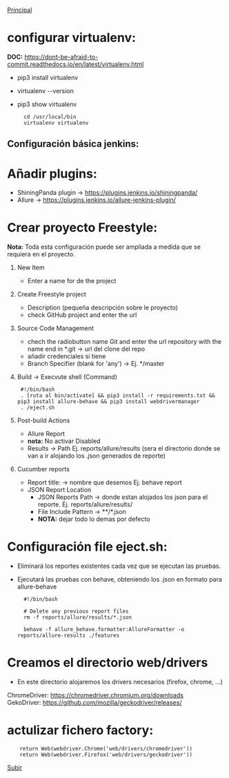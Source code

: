 <a name='top'></a>
[Principal](../README.md) 

# configurar virtualenv:
**DOC:** https://dont-be-afraid-to-commit.readthedocs.io/en/latest/virtualenv.html
 * pip3 install virtualenv
 * virtualenv --version
 * pip3 show virtualenv
 
         cd /usr/local/bin
         virtualenv virtualenv
     
## Configuración básica jenkins:
# Añadir plugins:
* ShiningPanda plugin -> <https://plugins.jenkins.io/shiningpanda/>
* Allure -> <https://plugins.jenkins.io/allure-jenkins-plugin/>

# Crear proyecto Freestyle: 
**Nota:** Toda esta configuración puede ser ampliada a medida que se requiera en el proyecto.

1. New Item
    * Enter a name for de the project
2. Create Freestyle project
    * Description (pequeña descripción sobre le proyecto)
    * check GitHub project and enter the url
3. Source Code Management
    * chech the radiobutton name Git and enter the url repository with the name end in *.git -> url del clone del repo
    * añadir credenciales si tiene
    * Branch Specifier (blank for 'any') -> Ej. */master 
4. Build -> Execvute shell (Command)

        #!/bin/bash 
        . [ruta al bin/activate] && pip3 install -r requirements.txt && pip3 install allure-behave && pip3 install webdrivermanager
        . /eject.sh
5. Post-build Actions
    * Allure Report
    * **nota:** No activar Disabled
    * Results -> Path Ej. reports/allure/results (sera el directorio donde se van a ir alojando los .json generados de reporte)
6. Cucumber reports
    * Report title: -> nombre que desemos Ej. behave report
    * JSON Report Location 
        * JSON Reports Path -> donde estan alojados los json para el reporte. Ej. reports/allure/results/
        * File Include Pattern -> **/*.json
        * **NOTA:** dejar todo lo demas por defecto
        
# Configuración file eject.sh:
* Eliminará los reportes existentes cada vez que se ejecutan las pruebas.
* Ejecutará las pruebas con behave, obteniendo los .json en formato para allure-behave
    
        #!/bin/bash
        
        # Delete any previous report files
        rm -f reports/allure/results/*.json
        
        behave -f allure_behave.formatter:AllureFormatter -o reports/allure-results ./features
        
# Creamos el directorio web/drivers
* En este directorio alojaremos los drivers necesarios (firefox, chrome, ...)

ChromeDriver: https://chromedriver.chromium.org/downloads <br/>
GekoDriver: https://github.com/mozilla/geckodriver/releases/ <br/>

# actulizar fichero factory:
        return Web(webdriver.Chrome('web/drivers/chromedriver'))
        return Web(webdriver.Firefox('web/drivers/geckodriver'))


[Subir](#top)
